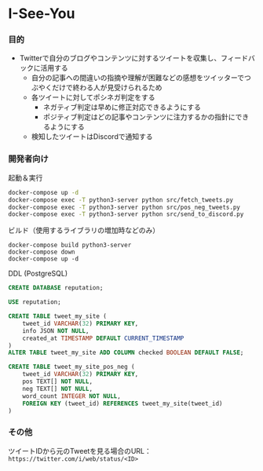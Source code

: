 
# I-See-You

### 目的
- Twitterで自分のブログやコンテンツに対するツイートを収集し、フィードバックに活用する
    - 自分の記事への間違いの指摘や理解が困難などの感想をツイッターでつぶやくだけで終わる人が見受けられるため
    - 各ツイートに対してポシネガ判定をする
        - ネガティブ判定は早めに修正対応できるようにする
        - ポジティブ判定はどの記事やコンテンツに注力するかの指針にできるようにする
    - 検知したツイートはDiscordで通知する

### 開発者向け

起動＆実行
```bash
docker-compose up -d
docker-compose exec -T python3-server python src/fetch_tweets.py
docker-compose exec -T python3-server python src/pos_neg_tweets.py
docker-compose exec -T python3-server python src/send_to_discord.py
```

ビルド（使用するライブラリの増加時などのみ）
```
docker-compose build python3-server
docker-compose down
docker-compose up -d
```

DDL (PostgreSQL)
```sql
CREATE DATABASE reputation;

USE reputation;

CREATE TABLE tweet_my_site (
    tweet_id VARCHAR(32) PRIMARY KEY,
    info JSON NOT NULL,
    created_at TIMESTAMP DEFAULT CURRENT_TIMESTAMP
)
ALTER TABLE tweet_my_site ADD COLUMN checked BOOLEAN DEFAULT FALSE;

CREATE TABLE tweet_my_site_pos_neg (
    tweet_id VARCHAR(32) PRIMARY KEY,
    pos TEXT[] NOT NULL,
    neg TEXT[] NOT NULL,
    word_count INTEGER NOT NULL,
    FOREIGN KEY (tweet_id) REFERENCES tweet_my_site(tweet_id)
)
```

### その他

ツイートIDから元のTweetを見る場合のURL：`https://twitter.com/i/web/status/<ID>`

